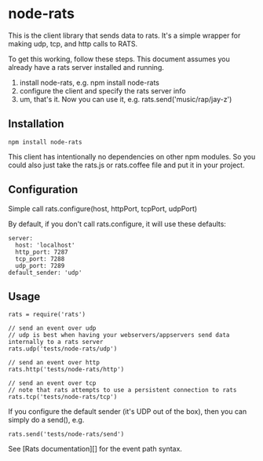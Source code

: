 # node-rats #

This is the client library that sends data to rats. It's a simple wrapper for making udp, tcp, and http calls to RATS.

To get this working, follow these steps. This document assumes you already have a rats server installed and running.

1. install node-rats, e.g. npm install node-rats
2. configure the client and specify the rats server info
3. um, that's it. Now you can use it, e.g. rats.send('music/rap/jay-z')



## Installation ##

    npm install node-rats

This client has intentionally no dependencies on other npm modules. So you could also just take the rats.js or
rats.coffee file and put it in your project.


## Configuration ##

Simple call rats.configure(host, httpPort, tcpPort, udpPort)

By default, if you don't call rats.configure, it will use these defaults:

    server:
      host: 'localhost'
      http_port: 7287
      tcp_port: 7288
      udp_port: 7289
    default_sender: 'udp'



## Usage ##

    rats = require('rats')

    // send an event over udp
    // udp is best when having your webservers/appservers send data internally to a rats server
    rats.udp('tests/node-rats/udp')

    // send an event over http
    rats.http('tests/node-rats/http')

    // send an event over tcp
    // note that rats attempts to use a persistent connection to rats
    rats.tcp('tests/node-rats/tcp')


If you configure the default sender (it's UDP out of the box), then you can simply do a send(), e.g.

    rats.send('tests/node-rats/send')


See [Rats documentation][] for the event path syntax.